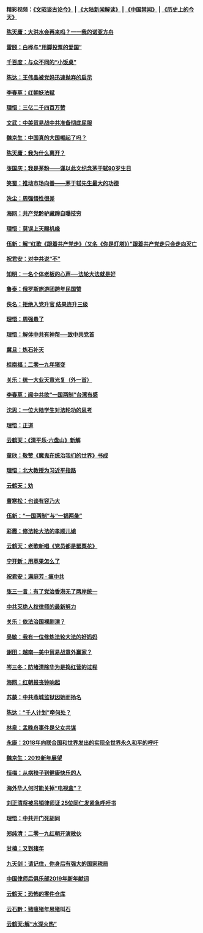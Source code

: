 #### 精彩视频：[《文昭谈古论今》](https://github.com/gfw-breaker/wenzhao/blob/master/README.md?t=01170931) | [《大陆新闻解读》](https://github.com/gfw-breaker/ntdtv-comedy/blob/master/README.md?t=01170931) | [《中国禁闻》](https://github.com/gfw-breaker/ntdtv-news/blob/master/README.md?t=01170931) | [《历史上的今天》](https://github.com/gfw-breaker/today-in-history/blob/master/README.md?t=01170931) 

#### [陈天庸：大洪水会再来吗？一一我的诺亚方舟](../pages/nsc993/n10981086.md?t=01170931) 

#### [雷颐：白桦与“用脚投票的爱国”](../pages/nsc993/n10981048.md?t=01170931) 

#### [千百度：与众不同的“小饭桌”](../pages/nsc993/n10978639.md?t=01170931) 

#### [陈达：王伟晶被党妈迅速抛弃的启示](../pages/nsc993/n10976450.md?t=01170931) 

#### [李春草：红朝妖法赋](../pages/nsc993/n10976387.md?t=01170931) 

#### [理悟：三亿二千四百万赞](../pages/nsc993/n10975966.md?t=01170931) 

#### [文武：中美贸易战中共准备彻底屈服](../pages/nsc993/n10974571.md?t=01170931) 

#### [魏京生：中国真的大国崛起了吗？](../pages/nsc993/n10974530.md?t=01170931) 

#### [陈天庸：我为什么离开？](../pages/nsc993/n10974493.md?t=01170931) 

#### [张国庆：我是茅粉——谨以此文纪念茅于轼90岁生日](../pages/nsc993/n10974477.md?t=01170931) 

#### [笑蜀：推动市场向善——茅于轼先生最大的功德](../pages/nsc993/n10974451.md?t=01170931) 

#### [洗尘：周强悟性很差](../pages/nsc993/n10973701.md?t=01170931) 

#### [海网：共产党黔驴藏蹄自曝技穷](../pages/nsc993/n10969562.md?t=01170931) 

#### [理悟：莫误上天赐机缘](../pages/nsc993/n10969514.md?t=01170931) 

#### [伍新：解“红歌《跟着共产党走》（又名《你是灯塔》）”跟着共产党走只会走向灭亡](../pages/nsc993/n10969074.md?t=01170931) 

#### [祝君安：对中共说“不”](../pages/nsc993/n10968464.md?t=01170931) 

#### [知明：一名个体老板的心声──法轮大法就是好](../pages/nsc993/n10967473.md?t=01170931) 

#### [鲁泰：俄罗斯旅游团跨年民国赞](../pages/nsc993/n10967035.md?t=01170931) 

#### [佚名：拒绝入党升官  结果连升三级](../pages/nsc993/n10965069.md?t=01170931) 

#### [理悟：周强悬了](../pages/nsc993/n10965044.md?t=01170931) 

#### [理悟：解体中共有神帮──致中共党首](../pages/nsc993/n10963824.md?t=01170931) 

#### [冀旦：炼石补天](../pages/nsc993/n10963818.md?t=01170931) 

#### [桂南福：二零一九年猪变](../pages/nsc993/n10963774.md?t=01170931) 

#### [关乐：统一大业天意光复（外一首）](../pages/nsc993/n10963765.md?t=01170931) 

#### [李春草：闻中共欲“一国两制”台湾有感](../pages/nsc993/n10963761.md?t=01170931) 

#### [沈思：一位大陆学生对法轮功的思考](../pages/nsc993/n10960706.md?t=01170931) 

#### [理悟：正道](../pages/nsc993/n10960529.md?t=01170931) 

#### [云鹤天：《清平乐‧六盘山》新解](../pages/nsc993/n10959258.md?t=01170931) 

#### [童欣：敬赞《魔鬼在统治我们的世界》书成](../pages/nsc993/n10959244.md?t=01170931) 

#### [理悟：北大教授为习近平指路](../pages/nsc993/n10959234.md?t=01170931) 

#### [云鹤天：劝](../pages/nsc993/n10959226.md?t=01170931) 

#### [曹寒松：也谈有容乃大](../pages/nsc993/n10959191.md?t=01170931) 

#### [伍新：“一国两制”与“一锅两彘”](../pages/nsc993/n10958297.md?t=01170931) 

#### [彩霞：修法轮大法的孝顺儿媳](../pages/nsc993/n10958333.md?t=01170931) 

#### [云鹤天：老歌新唱《党员都是罂粟花》](../pages/nsc993/n10958225.md?t=01170931) 

#### [宁开新：用苹果怎么了](../pages/nsc993/n10955962.md?t=01170931) 

#### [祝君安：满庭芳 · 瘟中共](../pages/nsc993/n10955949.md?t=01170931) 

#### [张三一言：有了党治香港无了两岸统一](../pages/nsc993/n10955943.md?t=01170931) 

#### [中共灭绝人权律师的最新努力](../pages/nsc993/n10954725.md?t=01170931) 

#### [关乐：依法治国裸剧演？](../pages/nsc993/n10952420.md?t=01170931) 

#### [吴敏：我有一位修炼法轮大法的好妈妈](../pages/nsc993/n10952484.md?t=01170931) 

#### [谢田：越南—美中贸易战意外赢家？](../pages/nsc993/n10940351.md?t=01170931) 

#### [岑三冬：防堵清除华为是捣红营的过程](../pages/nsc993/n10952342.md?t=01170931) 

#### [海网：红朝报丧钟响起](../pages/nsc993/n10951480.md?t=01170931) 

#### [苏蒙：中共燕城监狱因她而扬名](../pages/nsc993/n10951476.md?t=01170931) 

#### [陈达：“千人计划”牵何处？](../pages/nsc993/n10951466.md?t=01170931) 

#### [林泉：孟晚舟事件是父女共谋](../pages/nsc993/n10947780.md?t=01170931) 

#### [永康：2018年向联合国和世界发出的实现全世界永久和平的呼吁](../pages/nsc993/n10947756.md?t=01170931) 

#### [魏京生：2019新年展望](../pages/nsc993/n10947691.md?t=01170931) 

#### [恒梅：从病秧子到健康快乐的人](../pages/nsc993/n10947469.md?t=01170931) 

#### [海外华人何时能关掉“电视盒”？](../pages/nsc993/n10945406.md?t=01170931) 

#### [刘正清将被吊销律师证 25位同仁发紧急呼吁书](../pages/nsc993/n10944361.md?t=01170931) 

#### [理悟：中共开门死胡同](../pages/nsc993/n10944908.md?t=01170931) 

#### [郑纯清：二零一九红朝开演散伙](../pages/nsc993/n10944905.md?t=01170931) 

#### [甘楠：又到猪年](../pages/nsc993/n10944903.md?t=01170931) 

#### [九天剑：请记住，你身后有强大的国家税局](../pages/nsc993/n10944885.md?t=01170931) 

#### [中国律师后俱乐部2019年新年献词](../pages/nsc993/n10944348.md?t=01170931) 

#### [云鹤天：恐怖的零件仓库](../pages/nsc993/n10942847.md?t=01170931) 

#### [云石黔：猪瘟猪年思猪叫石](../pages/nsc993/n10943180.md?t=01170931) 

#### [云鹤天:解“水深火热”](../pages/nsc993/n10942828.md?t=01170931) 

